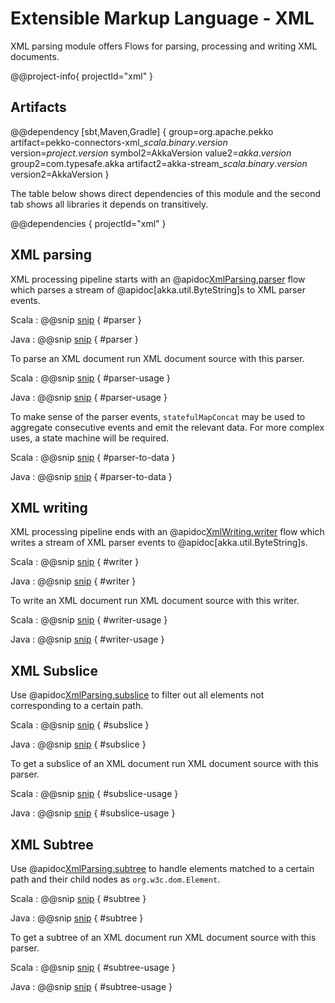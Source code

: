 # Extensible Markup Language - XML

XML parsing module offers Flows for parsing, processing and writing XML documents.


@@project-info{ projectId="xml" }

## Artifacts

@@dependency [sbt,Maven,Gradle] {
  group=org.apache.pekko
  artifact=pekko-connectors-xml_$scala.binary.version$
  version=$project.version$
  symbol2=AkkaVersion
  value2=$akka.version$
  group2=com.typesafe.akka
  artifact2=akka-stream_$scala.binary.version$
  version2=AkkaVersion
}

The table below shows direct dependencies of this module and the second tab shows all libraries it depends on transitively.

@@dependencies { projectId="xml" }


## XML parsing

XML processing pipeline starts with an @apidoc[XmlParsing.parser](XmlParsing$) flow which parses a stream of @apidoc[akka.util.ByteString]s to XML parser events.

Scala
: @@snip [snip](/xml/src/test/scala/docs/scaladsl/XmlProcessingSpec.scala) { #parser }

Java
: @@snip [snip](/xml/src/test/java/docs/javadsl/XmlParsingTest.java) { #parser }

To parse an XML document run XML document source with this parser.

Scala
: @@snip [snip](/xml/src/test/scala/docs/scaladsl/XmlProcessingSpec.scala) { #parser-usage }

Java
: @@snip [snip](/xml/src/test/java/docs/javadsl/XmlParsingTest.java) { #parser-usage }

To make sense of the parser events, `statefulMapConcat` may be used to aggregate consecutive events and emit the relevant data. For more complex uses, a state machine will be required.

Scala
: @@snip [snip](/xml/src/test/scala/docs/scaladsl/XmlProcessingSpec.scala) { #parser-to-data }

Java
: @@snip [snip](/xml/src/test/java/docs/javadsl/XmlParsingTest.java) { #parser-to-data }


## XML writing

XML processing pipeline ends with an @apidoc[XmlWriting.writer](XmlWriting$) flow which writes a stream of XML parser events to @apidoc[akka.util.ByteString]s.

Scala
: @@snip [snip](/xml/src/test/scala/docs/scaladsl/XmlWritingSpec.scala) { #writer }

Java
: @@snip [snip](/xml/src/test/java/docs/javadsl/XmlWritingTest.java) { #writer }

To write an XML document run XML document source with this writer.

Scala
: @@snip [snip](/xml/src/test/scala/docs/scaladsl/XmlWritingSpec.scala) { #writer-usage }

Java
: @@snip [snip](/xml/src/test/java/docs/javadsl/XmlWritingTest.java) { #writer-usage }

## XML Subslice

Use @apidoc[XmlParsing.subslice](XmlParsing$) to filter out all elements not corresponding to a certain path.

Scala
: @@snip [snip](/xml/src/test/scala/docs/scaladsl/XmlSubsliceSpec.scala) { #subslice }

Java
: @@snip [snip](/xml/src/test/java/docs/javadsl/XmlParsingTest.java) { #subslice }

To get a subslice of an XML document run XML document source with this parser.

Scala
: @@snip [snip](/xml/src/test/scala/docs/scaladsl/XmlSubsliceSpec.scala) { #subslice-usage }

Java
: @@snip [snip](/xml/src/test/java/docs/javadsl/XmlParsingTest.java) { #subslice-usage }

## XML Subtree

Use @apidoc[XmlParsing.subtree](XmlParsing$) to handle elements matched to a certain path and their child nodes as `org.w3c.dom.Element`.

Scala
: @@snip [snip](/xml/src/test/scala/docs/scaladsl/XmlSubtreeSpec.scala) { #subtree }

Java
: @@snip [snip](/xml/src/test/java/docs/javadsl/XmlParsingTest.java) { #subtree }

To get a subtree of an XML document run XML document source with this parser.

Scala
: @@snip [snip](/xml/src/test/scala/docs/scaladsl/XmlSubtreeSpec.scala) { #subtree-usage }

Java
: @@snip [snip](/xml/src/test/java/docs/javadsl/XmlParsingTest.java) { #subtree-usage }


